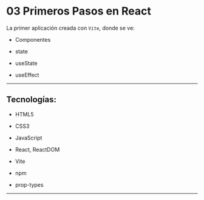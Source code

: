 # 03 Primeros Pasos en React

La primer aplicación creada con `Vite`, donde se ve:

- Componentes

- state

- useState

- useEffect

---

## Tecnologías:

- HTML5

- CSS3

- JavaScript

- React, ReactDOM

- Vite

- npm

- prop-types

---
